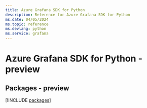 ```yaml
---
title: Azure Grafana SDK for Python
description: Reference for Azure Grafana SDK for Python
ms.date: 04/05/2024
ms.topic: reference
ms.devlang: python
ms.service: grafana
---
```

# Azure Grafana SDK for Python - preview
## Packages - preview
[!INCLUDE [packages](grafana-index.md)]